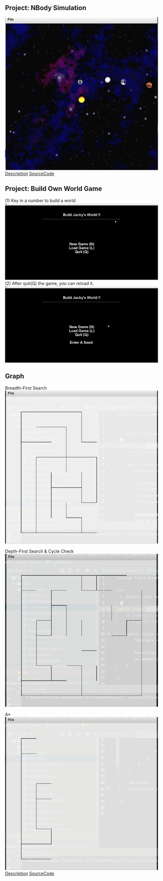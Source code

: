 ## Project: NBody Simulation
![Nbody](./proj0/NBody.gif)
[Description](https://sp18.datastructur.es/materials/proj/proj0/proj0)
[SourceCode](https://github.com/jacky0405/CS61B/tree/main/proj0)
## Project: Build Own World Game
(1) Key in a number to build a world
![startGame](./proj1/New_Game.gif)
(2) After quit(Q) the game, you can reload it.
![saveGame](./proj1/Save_Game.gif) 
## Graph
Breadth-First Search
![BFS](./lab11/BFS.gif)

Depth-First Search & Cycle Check
![CycleDetect](./lab11/CycleDetect.gif)

A*
![AStar](./lab11/AStar.gif)
[Description](https://sp18.datastructur.es/materials/lab/lab11/lab11)
[SourceCode](https://github.com/jacky0405/CS61B/tree/main/lab11/lab11/graphs)
